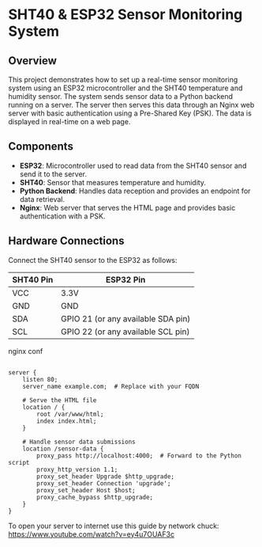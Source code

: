 # SHT40 & ESP32 Sensor Monitoring System

## Overview

This project demonstrates how to set up a real-time sensor monitoring system using an ESP32 microcontroller and the SHT40 temperature and humidity sensor. The system sends sensor data to a Python backend running on a server. The server then serves this data through an Nginx web server with basic authentication using a Pre-Shared Key (PSK). The data is displayed in real-time on a web page.

## Components

- **ESP32**: Microcontroller used to read data from the SHT40 sensor and send it to the server.
- **SHT40**: Sensor that measures temperature and humidity.
- **Python Backend**: Handles data reception and provides an endpoint for data retrieval.
- **Nginx**: Web server that serves the HTML page and provides basic authentication with a PSK.

## Hardware Connections

Connect the SHT40 sensor to the ESP32 as follows:

| SHT40 Pin | ESP32 Pin                |
|-----------|---------------------------|
| VCC       | 3.3V                      |
| GND       | GND                       |
| SDA       | GPIO 21 (or any available SDA pin) |
| SCL       | GPIO 22 (or any available SCL pin) |


nginx conf
```

server {
    listen 80;
    server_name example.com;  # Replace with your FQDN

    # Serve the HTML file
    location / {
        root /var/www/html;
        index index.html;
    }

    # Handle sensor data submissions
    location /sensor-data {
        proxy_pass http://localhost:4000;  # Forward to the Python script
        proxy_http_version 1.1;
        proxy_set_header Upgrade $http_upgrade;
        proxy_set_header Connection 'upgrade';
        proxy_set_header Host $host;
        proxy_cache_bypass $http_upgrade;
    }
}
```

To open your server to internet use this guide by network chuck:
https://www.youtube.com/watch?v=ey4u7OUAF3c
